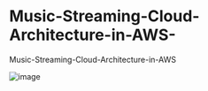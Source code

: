 # Music-Streaming-Cloud-Architecture-in-AWS-
Music-Streaming-Cloud-Architecture-in-AWS

![image](https://user-images.githubusercontent.com/80985027/167283219-186113f0-2bf8-476d-bb87-cc3d48ea74f4.png)
